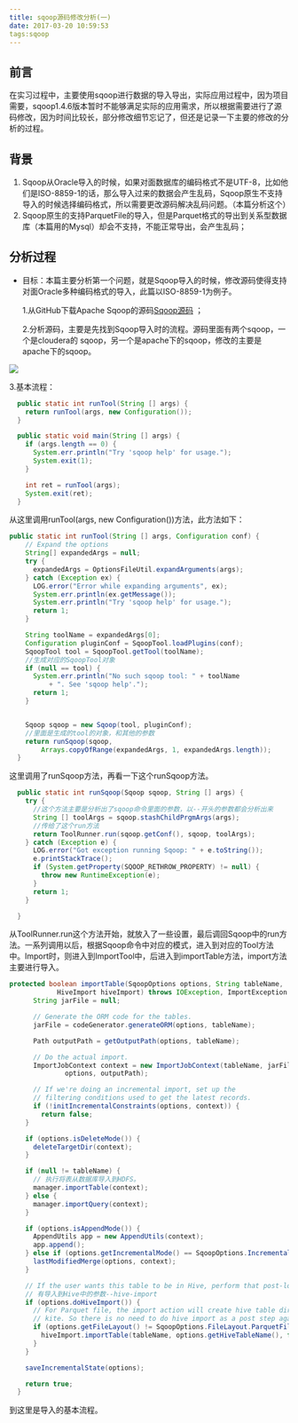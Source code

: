```yaml
---
title: sqoop源码修改分析(一)
date: 2017-03-20 10:59:53
tags:sqoop
---
```


## 前言

在实习过程中，主要使用sqoop进行数据的导入导出，实际应用过程中，因为项目需要，sqoop1.4.6版本暂时不能够满足实际的应用需求，所以根据需要进行了源码修改，因为时间比较长，部分修改细节忘记了，但还是记录一下主要的修改的分析的过程。

## 背景

1. Sqoop从Oracle导入的时候，如果对面数据库的编码格式不是UTF-8，比如他们是ISO-8859-1的话，那么导入过来的数据会产生乱码，Sqoop原生不支持导入的时候选择编码格式，所以需要更改源码解决乱码问题。（本篇分析这个）
2. Sqoop原生的支持ParquetFile的导入，但是Parquet格式的导出到关系型数据库（本篇用的Mysql）却会不支持，不能正常导出，会产生乱码；

## 分析过程

- 目标：本篇主要分析第一个问题，就是Sqoop导入的时候，修改源码使得支持对面Oracle多种编码格式的导入，此篇以ISO-8859-1为例子。

  1.从GitHub下载Apache Sqoop的源码[Sqoop源码](https://github.com/apache/sqoop) ；

  2.分析源码，主要是先找到Sqoop导入时的流程。源码里面有两个sqoop，一个是cloudera的  sqoop，另一个是apache下的sqoop，修改的主要是apache下的sqoop。

![](http://7xqpl8.com1.z0.glb.clouddn.com/AwA%2BTgMA%2Br0IANJuBQAUpAUA26sFAPW4BgABAAQApnEEAGCCBADOjgQAYMEEAF78AQBAXAIAqJAJAEQ7%2Fsqoop12017319154653.jpg)

   3.基本流程：

```java
  public static int runTool(String [] args) {
    return runTool(args, new Configuration());
  }

  public static void main(String [] args) {
    if (args.length == 0) {
      System.err.println("Try 'sqoop help' for usage.");
      System.exit(1);
    }

    int ret = runTool(args);
    System.exit(ret);
  }
```

从这里调用runTool(args, new Configuration())方法，此方法如下：

```java
public static int runTool(String [] args, Configuration conf) {
    // Expand the options
    String[] expandedArgs = null;
    try {
      expandedArgs = OptionsFileUtil.expandArguments(args);
    } catch (Exception ex) {
      LOG.error("Error while expanding arguments", ex);
      System.err.println(ex.getMessage());
      System.err.println("Try 'sqoop help' for usage.");
      return 1;
    }

    String toolName = expandedArgs[0];
    Configuration pluginConf = SqoopTool.loadPlugins(conf);
    SqoopTool tool = SqoopTool.getTool(toolName);
    //生成对应的SqoopTool对象
    if (null == tool) {
      System.err.println("No such sqoop tool: " + toolName
          + ". See 'sqoop help'.");
      return 1;
    }


    Sqoop sqoop = new Sqoop(tool, pluginConf);
    //里面是生成的tool的对象，和其他的参数
    return runSqoop(sqoop,
        Arrays.copyOfRange(expandedArgs, 1, expandedArgs.length));
  }
```

这里调用了runSqoop方法，再看一下这个runSqoop方法。

```java
  public static int runSqoop(Sqoop sqoop, String [] args) {
    try {
      //这个方法主要是分析出了sqoop命令里面的参数，以--开头的参数都会分析出来
      String [] toolArgs = sqoop.stashChildPrgmArgs(args);
      //传给了这个run方法
      return ToolRunner.run(sqoop.getConf(), sqoop, toolArgs);
    } catch (Exception e) {
      LOG.error("Got exception running Sqoop: " + e.toString());
      e.printStackTrace();
      if (System.getProperty(SQOOP_RETHROW_PROPERTY) != null) {
        throw new RuntimeException(e);
      }
      return 1;
    }

  }
```

从ToolRunner.run这个方法开始，就放入了一些设置，最后调回Sqoop中的run方法。一系列调用以后，根据Sqoop命令中对应的模式，进入到对应的Tool方法中。Import时，则进入到ImportTool中，后进入到importTable方法，import方法主要进行导入。

```java
protected boolean importTable(SqoopOptions options, String tableName,
            HiveImport hiveImport) throws IOException, ImportException {
      String jarFile = null;

      // Generate the ORM code for the tables.
      jarFile = codeGenerator.generateORM(options, tableName);

      Path outputPath = getOutputPath(options, tableName);

      // Do the actual import.
      ImportJobContext context = new ImportJobContext(tableName, jarFile,
              options, outputPath);

      // If we're doing an incremental import, set up the
      // filtering conditions used to get the latest records.
      if (!initIncrementalConstraints(options, context)) {
        return false;
    }

    if (options.isDeleteMode()) {
      deleteTargetDir(context);
    }

    if (null != tableName) {
      // 执行将表从数据库导入到HDFS。
      manager.importTable(context);
    } else {
      manager.importQuery(context);
    }

    if (options.isAppendMode()) {
      AppendUtils app = new AppendUtils(context);
      app.append();
    } else if (options.getIncrementalMode() == SqoopOptions.IncrementalMode.DateLastModified) {
      lastModifiedMerge(options, context);
    }

    // If the user wants this table to be in Hive, perform that post-load.
    // 有导入到Hive中的参数--hive-import
    if (options.doHiveImport()) {
      // For Parquet file, the import action will create hive table directly via
      // kite. So there is no need to do hive import as a post step again.
      if (options.getFileLayout() != SqoopOptions.FileLayout.ParquetFile) {
        hiveImport.importTable(tableName, options.getHiveTableName(), false);
      }
    }

    saveIncrementalState(options);

    return true;
  }
```



到这里是导入的基本流程。



